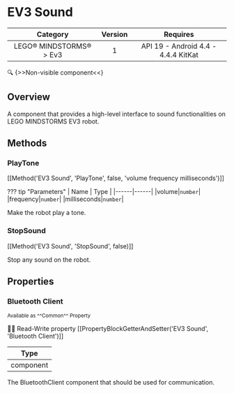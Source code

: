 # EV3 Sound

| Category | Version | Requires |
|:--------:|:-------:|:--------:|
|LEGO® MINDSTORMS® > Ev3|1|API 19 - Android 4.4 - 4.4.4 KitKat|

:mag: {>>Non-visible component<<}

## Overview

A component that provides a high-level interface to sound functionalities on LEGO MINDSTORMS EV3 robot.

## Methods

### PlayTone

[[Method('EV3 Sound', 'PlayTone', false, 'volume frequency milliseconds')]]

??? tip "Parameters"
    | Name | Type |
    |------|------|
    |volume|`number`|
    |frequency|`number`|
    |milliseconds|`number`|


Make the robot play a tone.

### StopSound

[[Method('EV3 Sound', 'StopSound', false)]]

Stop any sound on the robot.

## Properties

### Bluetooth Client

<small>Available as ^^Common^^ Property</small>

:eyes::pencil: Read-Write property
[[PropertyBlockGetterAndSetter('EV3 Sound', 'Bluetooth Client')]]

| Type |
|:----:|
|component|

The BluetoothClient component that should be used for communication.